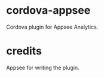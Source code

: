 cordova-appsee
==============

Cordova plugin for Appsee Analytics.

credits
=======

Appsee for writing the plugin.
